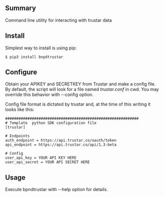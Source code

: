 ## Summary

Command line utility for interacting with trustar data


## Install 

Simplest way to install is using pip:

```
$ pip3 install bnpdtrustar
```

## Configure

Obtain your APIKEY and SECRETKEY from Trustar and make a config file.  By default, the script will look for a file named _trustar.conf_ in cwd.  You may override this behavior with --config option.

Config file format is dictated by trustar and, at the time of this writing it looks like this:

```
############################################################
# Template  python SDK configuration file
[trustar]

# Endpoints
auth_endpoint = https://api.trustar.co/oauth/token
api_endpoint = https://api.trustar.co/api/1.3-beta

# Config
user_api_key = YOUR API KEY HERE 
user_api_secret = YOUR API SECRET HERE 
```

## Usage

Execute bpndtrustar with --help option for details.

